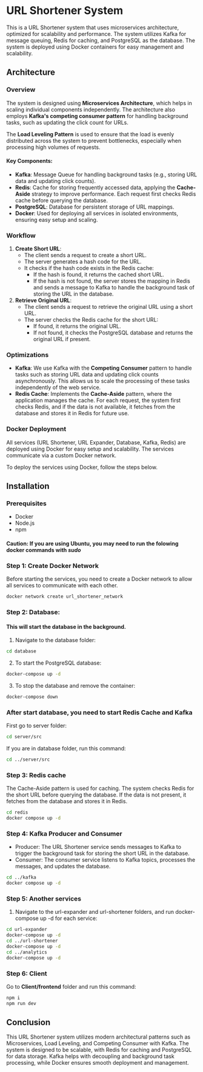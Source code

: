 # URL Shortener System

This is a URL Shortener system that uses microservices architecture, optimized for scalability and performance. The system utilizes Kafka for message queuing, Redis for caching, and PostgreSQL as the database. The system is deployed using Docker containers for easy management and scalability.

## Architecture

### Overview

The system is designed using **Microservices Architecture**, which helps in scaling individual components independently. The architecture also employs **Kafka's competing consumer pattern** for handling background tasks, such as updating the click count for URLs.

The **Load Leveling Pattern** is used to ensure that the load is evenly distributed across the system to prevent bottlenecks, especially when processing high volumes of requests.

#### Key Components:

- **Kafka**: Message Queue for handling background tasks (e.g., storing URL data and updating click counts).
- **Redis**: Cache for storing frequently accessed data, applying the **Cache-Aside** strategy to improve performance. Each request first checks Redis cache before querying the database.
- **PostgreSQL**: Database for persistent storage of URL mappings.
- **Docker**: Used for deploying all services in isolated environments, ensuring easy setup and scaling.

### Workflow

1. **Create Short URL**:
   - The client sends a request to create a short URL.
   - The server generates a hash code for the URL.
   - It checks if the hash code exists in the Redis cache:
     - If the hash is found, it returns the cached short URL.
     - If the hash is not found, the server stores the mapping in Redis and sends a message to Kafka to handle the background task of storing the URL in the database.
2. **Retrieve Original URL**:
   - The client sends a request to retrieve the original URL using a short URL.
   - The server checks the Redis cache for the short URL:
     - If found, it returns the original URL.
     - If not found, it checks the PostgreSQL database and returns the original URL if present.

### Optimizations

- **Kafka**: We use Kafka with the **Competing Consumer** pattern to handle tasks such as storing URL data and updating click counts asynchronously. This allows us to scale the processing of these tasks independently of the web service.
- **Redis Cache**: Implements the **Cache-Aside** pattern, where the application manages the cache. For each request, the system first checks Redis, and if the data is not available, it fetches from the database and stores it in Redis for future use.

### Docker Deployment

All services (URL Shortener, URL Expander, Database, Kafka, Redis) are deployed using Docker for easy setup and scalability. The services communicate via a custom Docker network.

To deploy the services using Docker, follow the steps below.

## Installation

### Prerequisites

- Docker
- Node.js
- npm

#### **Caution**: If you are using Ubuntu, you may need to run the folowing docker commands with _sudo_

### Step 1: Create Docker Network

Before starting the services, you need to create a Docker network to allow all services to communicate with each other.

```bash
docker network create url_shortener_network
```

### Step 2: Database:

#### This will start the database in the background.

1. Navigate to the database folder:

```bash
cd database
```

2. To start the PostgreSQL database:

```bash
docker-compose up -d
```

3. To stop the database and remove the container:

```bash
docker-compose down
```

### After start database, you need to start Redis Cache and Kafka

First go to server folder:

```bash
cd server/src
```

If you are in database folder, run this command:

```bash
cd ../server/src
```

### Step 3: Redis cache

The Cache-Aside pattern is used for caching. The system checks Redis for the short URL before querying the database. If the data is not present, it fetches from the database and stores it in Redis.

```bash
cd redis
docker compose up -d
```

### Step 4: Kafka Producer and Consumer

- Producer: The URL Shortener service sends messages to Kafka to trigger the background task for storing the short URL in the database.
- Consumer: The consumer service listens to Kafka topics, processes the messages, and updates the database.

```bash
cd ../kafka
docker compose up -d
```

### Step 5: Another services

1. Navigate to the url-expander and url-shortener folders, and run docker-compose up -d for each service:

```bash
cd url-expander
docker-compose up -d
cd ../url-shortener
docker-compose up -d
cd ../analytics
docker-compose up -d
```

### Step 6: Client

Go to **Client/frontend** folder and run this command:

```bash
npm i
npm run dev
```

## Conclusion

This URL Shortener system utilizes modern architectural patterns such as Microservices, Load Leveling, and Competing Consumer with Kafka. The system is designed to be scalable, with Redis for caching and PostgreSQL for data storage. Kafka helps with decoupling and background task processing, while Docker ensures smooth deployment and management.
